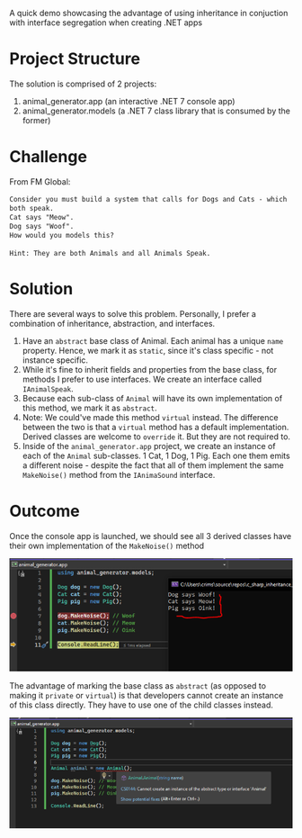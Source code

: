 A quick demo showcasing the advantage of using inheritance in conjuction with interface segregation when creating .NET apps

# Project Structure
The solution is comprised of 2 projects:
1. animal_generator.app (an interactive .NET 7 console app)
2. animal_generator.models (a .NET 7 class library that is consumed by the former)

# Challenge

From FM Global:

```
Consider you must build a system that calls for Dogs and Cats - which both speak.
Cat says "Meow".
Dog says "Woof".
How would you models this?

Hint: They are both Animals and all Animals Speak.
```

# Solution

There are several ways to solve this problem. Personally, I prefer a combination of inheritance, abstraction, and interfaces.

1. Have an `abstract` base class of Animal. Each animal has a unique `name` property. Hence, we mark it as `static`, since it's class specific - not instance specific.
2. While it's fine to inherit fields and properties from the base class, for methods I prefer to use interfaces. We create an interface called `IAnimalSpeak`.
3. Because each sub-class of `Animal` will have its own implementation of this method, we mark it as `abstract`.   
4. Note: We could've made this method `virtual` instead. The difference between the two is that a `virtual` method has a default implementation. Derived classes are welcome to `override` it. But they are not required to. 
5. Inside of the `animal_generator.app` project, we create an instance of each of the `Animal` sub-classes. 1 Cat, 1 Dog, 1 Pig. Each one them emits a different noise - despite the fact that all of them implement the same `MakeNoise()` method from the `IAnimaSound` interface. 

# Outcome
Once the console app is launched, we should see all 3 derived classes have their own implementation of the `MakeNoise()` method

![01](/images/01.PNG)

The advantage of marking the base class as `abstract` (as opposed to making it `private` or `virtual`) is that developers cannot create an instance of this class directly. 
They have to use one of the child classes instead.

![02](/images/02.PNG)
